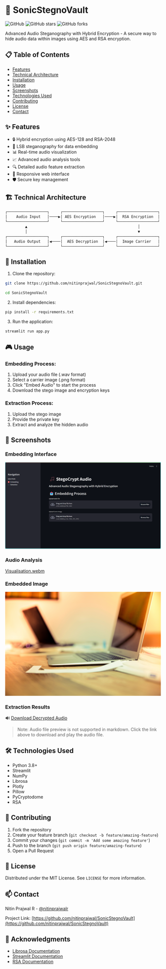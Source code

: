 # 🎵 SonicStegnoVault

![GitHub](https://img.shields.io/github/license/nitinprajwal/SonicStegnoVault)
![GitHub stars](https://img.shields.io/github/stars/nitinprajwal/SonicStegnoVault)
![GitHub forks](https://img.shields.io/github/forks/nitinprajwal/SonicStegnoVault)

Advanced Audio Steganography with Hybrid Encryption - A secure way to hide audio data within images using AES and RSA encryption.


## 📋 Table of Contents
- [Features](#-features)
- [Technical Architecture](#-technical-architecture)
- [Installation](#-installation)
- [Usage](#-usage)
- [Screenshots](#-screenshots)
- [Technologies Used](#-technologies-used)
- [Contributing](#-contributing)
- [License](#-license)
- [Contact](#-contact)

## ✨ Features
- 🔒 Hybrid encryption using AES-128 and RSA-2048
- 🎨 LSB steganography for data embedding
- 📊 Real-time audio visualization
- 📈 Advanced audio analysis tools
- 🔍 Detailed audio feature extraction
- 📱 Responsive web interface
- 🛡️ Secure key management

## 🏗️ Technical Architecture
```ascii
┌──────────────────┐     ┌──────────────────┐     ┌──────────────────┐
│    Audio Input   │────▶│ AES Encryption   │────▶│  RSA Encryption  │
└──────────────────┘     └──────────────────┘     └──────────────────┘
         ▲                                                  │
         │                                                  ▼
┌──────────────────┐     ┌──────────────────┐     ┌──────────────────┐
│   Audio Output   │◀────│  AES Decryption  │◀────│  Image Carrier   │
└──────────────────┘     └──────────────────┘     └──────────────────┘
```

## 🚀 Installation

1. Clone the repository:
```bash
git clone https://github.com/nitinprajwal/SonicStegnoVault.git
```
```bash
cd SonicStegnoVault
```

2. Install dependencies:
```bash
pip install -r requirements.txt
```

3. Run the application:
```bash
streamlit run app.py
```

## 🎮 Usage

### Embedding Process:
1. Upload your audio file (.wav format)
2. Select a carrier image (.png format)
3. Click "Embed Audio" to start the process
4. Download the stego image and encryption keys

### Extraction Process:
1. Upload the stego image
2. Provide the private key
3. Extract and analyze the hidden audio

## 📸 Screenshots

### Embedding Interface
![Embedding Interface](./blob/interface.png)

### Audio Analysis
[Visualisation.webm](https://github.com/user-attachments/assets/8eed8b96-2fe3-469e-87cc-bd1cbdfc4d47)

### Embedded Image
![Embedded Image](blob/stego_image.png)

### Extraction Results
🔊 [Download Decrypted Audio](./blob/decrypted_audio.wav)

> Note: Audio file preview is not supported in markdown. Click the link above to download and play the audio file.

## 🛠️ Technologies Used

- Python 3.8+
- Streamlit
- NumPy
- Librosa
- Plotly
- Pillow
- PyCryptodome
- RSA

## 🤝 Contributing

1. Fork the repository
2. Create your feature branch (`git checkout -b feature/amazing-feature`)
3. Commit your changes (`git commit -m 'Add some amazing feature'`)
4. Push to the branch (`git push origin feature/amazing-feature`)
5. Open a Pull Request

## 📄 License

Distributed under the MIT License. See `LICENSE` for more information.

## 📫 Contact

Nitin Prajwal R - [@nitinprajwalr](https://x.com/nitinprajwalr)

Project Link: [https://github.com/nitinprajwal/SonicStegnoVault](https://github.com/nitinprajwal/SonicStegnoVault)

## 🙏 Acknowledgments

- [Librosa Documentation](https://librosa.org/)
- [Streamlit Documentation](https://docs.streamlit.io/)
- [RSA Documentation](https://stuvel.eu/python-rsa-doc/)
